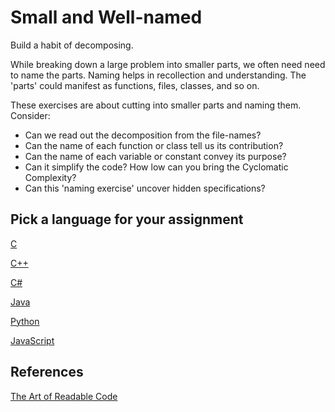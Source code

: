 # Small and Well-named

Build a habit of decomposing.

While breaking down a large problem into smaller parts,
we often need need to name the parts.
Naming helps in recollection and understanding.
The 'parts' could manifest as functions, files, classes, and so on.

These exercises are about cutting into smaller parts and naming them.
Consider:

- Can we read out the decomposition from the file-names?
- Can the name of each function or class tell us its contribution?
- Can the name of each variable or constant convey its purpose?
- Can it simplify the code? How low can you bring the Cyclomatic Complexity?
- Can this 'naming exercise' uncover hidden specifications?

## Pick a language for your assignment

[C](https://classroom.github.com/a/oYxgfr4I)

[C++](https://classroom.github.com/a/QfFY7_cO)

[C#](https://classroom.github.com/a/YDI42tUP)

[Java](https://classroom.github.com/a/3feDnPDT)

[Python](https://classroom.github.com/a/xOdpSIqD)

[JavaScript](https://classroom.github.com/a/SVOZw78i)

## References

[The Art of Readable Code](https://www.oreilly.com/library/view/the-art-of/9781449318482/)
